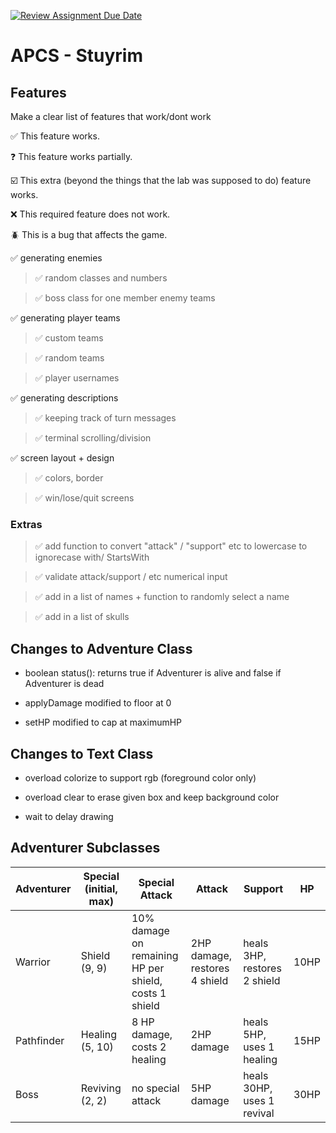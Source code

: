 [![Review Assignment Due Date](https://classroom.github.com/assets/deadline-readme-button-22041afd0340ce965d47ae6ef1cefeee28c7c493a6346c4f15d667ab976d596c.svg)](https://classroom.github.com/a/KprAwj1n)
# APCS - Stuyrim

## Features

Make a clear list of features that work/dont work

:white_check_mark: This feature works.

:question: This feature works partially.

:ballot_box_with_check: This extra (beyond the things that the lab was supposed to do) feature works.

:x: This required feature does not work.

:beetle: This is a bug that affects the game.

:white_check_mark: generating enemies

> :white_check_mark: random classes and numbers

> :white_check_mark: boss class for one member enemy teams

:white_check_mark: generating player teams

> :white_check_mark: custom teams

> :white_check_mark: random teams

> :white_check_mark: player usernames

:white_check_mark: generating descriptions

> :white_check_mark: keeping track of turn messages

> :white_check_mark: terminal scrolling/division

:white_check_mark: screen layout + design

> :white_check_mark: colors, border

> :white_check_mark: win/lose/quit screens



### Extras

> :white_check_mark: add function to convert "attack" / "support" etc to lowercase to ignorecase with/ StartsWith

> :white_check_mark: validate attack/support / etc numerical input

> :white_check_mark: add in a list of names + function to randomly select a name

> :white_check_mark: add in a list of skulls

## Changes to Adventure Class

- boolean status(): returns true if Adventurer is alive and false if Adventurer is dead

- applyDamage modified to floor at 0

- setHP modified to cap at maximumHP

## Changes to Text Class

- overload colorize to support rgb (foreground color only)

- overload clear to erase given box and keep background color

- wait to delay drawing

## Adventurer Subclasses

Adventurer | Special (initial, max) | Special Attack | Attack | Support | HP
--- | --- | --- | --- | --- | ---
Warrior | Shield (9, 9) | 10% damage on remaining HP per shield, costs 1 shield | 2HP damage, restores 4 shield | heals 3HP, restores 2 shield | 10HP
Pathfinder | Healing (5, 10) | 8 HP damage, costs 2 healing | 2HP damage | heals 5HP, uses 1 healing | 15HP
Boss | Reviving (2, 2) | no special attack | 5HP damage | heals 30HP, uses 1 revival | 30HP
